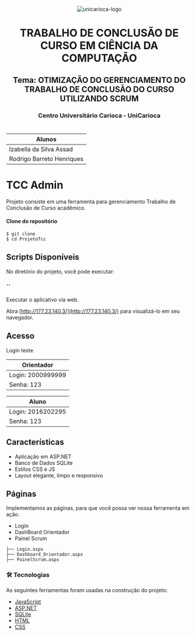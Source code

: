 
<p align="center">
  <img src="https://www.unicarioca.edu.br/sites/all/themes/unicarioca/imgs/logo-unicarioca.png" alt="unicarioca-logo"/>
</p>

<h1 align="center">
  TRABALHO DE CONCLUSÃO DE CURSO EM CIÊNCIA DA COMPUTAÇÃO
</h1>

<h2 align="center">
  Tema: OTIMIZAÇÃO DO GERENCIAMENTO DO TRABALHO DE CONCLUSÃO DO CURSO UTILIZANDO SCRUM

</h2>

<h3 align="center">
  Centro Universitário Carioca - UniCarioca
</h3>

#
#
| Alunos | 
| ------ | 
| Izabella da Silva Assad | 
| Rodrigo Barreto Henriques | 


# TCC Admin

Projeto consiste em uma ferramenta para gerenciamento Trabalho de Conclusão de Curso acadêmico.


#### Clone do repositório

```
$ git clone 
$ cd ProjetoTcc

```

## Scripts Disponíveis

No diretório do projeto, você pode executar:

### ``

Executar o aplicativo via web.

Abra [http://177.23.140.3/](http://177.23.140.3/) para visualizá-lo em seu navegador.

## Acesso

Login teste

| Orientador| 
| ------ | 
| Login: 2000999999| 
| Senha: 123| 

| Aluno| 
| ------ | 
| Login: 2016202295| 
| Senha: 123| 


## Características

- Aplicação em ASP.NET
- Banco de Dados SQLite
- Estilos CSS e JS
- Layout elegante, limpo e responsivo

## Páginas

Implementamos as páginas, para que você possa ver nossa ferramenta em ação.

- Login
- DashBoard Orientador
- Painel Scrum
 
 ```
├── Login.aspx
├── Dashboard_Orientador.aspx
├── PainelScrum.aspx
```


### 🛠 Tecnologias

As seguintes ferramentas foram usadas na construção do projeto:

- [JavaScript](https://www.javascript.com/)
- [ASP.NET](https://docs.microsoft.com/pt-br/aspnet/core/?view=aspnetcore-6.0)
- [SQLite](https://www.sqlite.org/index.html)
- [HTML](https://developer.mozilla.org/pt-BR/docs/Web/HTML)
- [CSS](https://developer.mozilla.org/pt-BR/docs/Web/CSS)
